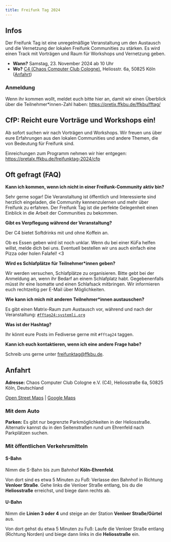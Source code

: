 ```yaml
---
title: Freifunk Tag 2024
---
```


## Infos

Der Freifunk Tag ist eine unregelmäßige Veranstaltung um den Austausch und die Vernetzung der lokalen Freifunk Communities zu stärken. Es wird einen Track mit Vorträgen und Raum für Workshops und Vernetzung geben.

- **Wann?** Samstag, 23. November 2024 ab 10 Uhr
- **Wo?** [C4 (Chaos Computer Club Cologne)](https://koeln.ccc.de/), Heliosstr. 6a, 50825 Köln ([Anfahrt](#anfahrt))

### Anmeldung

Wenn ihr kommen wollt, meldet euch bitte hier an, damit wir einen Überblick über die Teilnehmer\*innen-Zahl haben: https://pretix.ffkbu.de/ffkbu/fftag/

## CfP: Reicht eure Vorträge und Workshops ein!

Ab sofort suchen wir nach Vorträgen und Workshops. Wir freuen uns über eure Erfahrungen aus den lokalen Communities und andere Themen, die von Bedeutung für Freifunk sind.

Einreichungen zum Programm nehmen wir hier entgegen: https://pretalx.ffkbu.de/freifunktag-2024/cfp

## Oft gefragt (FAQ)

**Kann ich kommen, wenn ich nicht in einer Freifunk-Community aktiv bin?**

Sehr gerne sogar! Die Veranstaltung ist öffentlich und Interessierte sind herzlich eingeladen, die Community kennenzulernen und mehr über Freifunk zu erfahren. Der Freifunk Tag ist die perfekte Gelegenheit einen Einblick in die Arbeit der Communities zu bekommen.

**Gibt es Verpflegung während der Veranstaltung?**

Der C4 bietet Softdrinks mit und ohne Koffein an.

Ob es Essen geben wird ist noch unklar. Wenn du bei einer KüFa helfen willst, melde dich bei uns. Eventuell bestellen wir uns auch einfach eine Pizza oder holen Falafel! <3

**Wird es Schlafplätze für Teilnehmer\*innen geben?**

Wir werden versuchen, Schlafplätze zu organisieren. Bitte gebt bei der Anmeldung an, wenn ihr Bedarf an einem Schlafplatz habt. Gegebenenfalls müsst ihr eine Isomatte und einen Schlafsack mitbringen. Wir informieren euch rechtzeitig per E-Mail über Möglichkeiten.

**Wie kann ich mich mit anderen Teilnehmer\*innen austauschen?**

Es gibt einen Matrix-Raum zum Austausch vor, während und nach der Veranstaltung: [`#fftag24:systemli.org`](https://matrix.to/#/#fftag24:systemli.org)

**Was ist der Hashtag?**

Ihr könnt eure Posts im Fediverse gerne mit `#fftag24` taggen.

**Kann ich euch kontaktieren, wenn ich eine andere Frage habe?**

Schreib uns gerne unter freifunktag@ffkbu.de.

## Anfahrt

**Adresse:**
Chaos Computer Club Cologne e.V. (C4), Heliosstraße 6a, 50825 Köln, Deutschland

[Open Street Maps](https://www.openstreetmap.org/node/1446603282) | [Google Maps](https://maps.app.goo.gl/s84oERxtYGWFUjKx6)

### Mit dem Auto

**Parken:**
Es gibt nur begrenzte Parkmöglichkeiten in der Heliosstraße. Alternativ kannst du in den Seitenstraßen rund um Ehrenfeld nach Parkplätzen suchen.

### Mit öffentlichen Verkehrsmitteln

#### S-Bahn

Nimm die S-Bahn bis zum Bahnhof **Köln-Ehrenfeld**.

Von dort sind es etwa 5 Minuten zu Fuß: Verlasse den Bahnhof in Richtung **Venloer Straße**. Gehe links die Venloer Straße entlang, bis du die **Heliosstraße** erreichst, und biege dann rechts ab.

#### U-Bahn

Nimm die **Linien 3 oder 4** und steige an der Station **Venloer Straße/Gürtel** aus.

Von dort gehst du etwa 5 Minuten zu Fuß: Laufe die Venloer Straße entlang (Richtung Norden) und biege dann links in die **Heliosstraße** ein.
